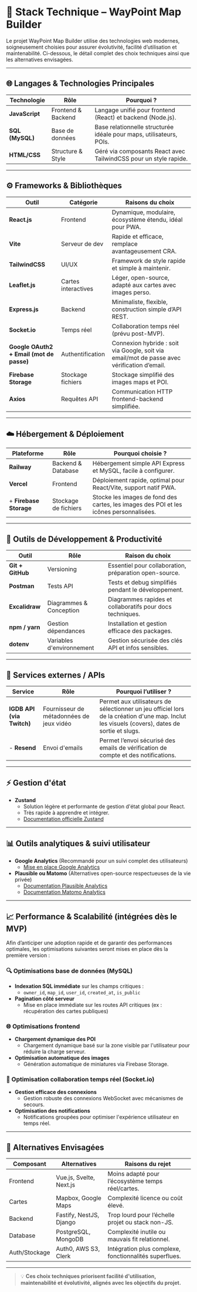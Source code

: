 # 🚀 Stack Technique – WayPoint Map Builder

Le projet WayPoint Map Builder utilise des technologies web modernes, soigneusement choisies pour assurer évolutivité, facilité d’utilisation et maintenabilité. Ci-dessous, le détail complet des choix techniques ainsi que les alternatives envisagées.

---

## 🌐 Langages & Technologies Principales

| Technologie       | Rôle                  | Pourquoi ?                                                            |
|-------------------|-----------------------|-----------------------------------------------------------------------|
| **JavaScript**    | Frontend & Backend    | Langage unifié pour frontend (React) et backend (Node.js).            |
| **SQL (MySQL)**   | Base de données       | Base relationnelle structurée idéale pour maps, utilisateurs, POIs.   |
| **HTML/CSS**      | Structure & Style     | Géré via composants React avec TailwindCSS pour un style rapide.      |

---

## ⚙️ Frameworks & Bibliothèques

| Outil               | Catégorie           | Raisons du choix                                           |
|---------------------|---------------------|------------------------------------------------------------|
| **React.js**        | Frontend            | Dynamique, modulaire, écosystème étendu, idéal pour PWA.   |
| **Vite**            | Serveur de dev      | Rapide et efficace, remplace avantageusement CRA.          |
| **TailwindCSS**     | UI/UX               | Framework de style rapide et simple à maintenir.           |
| **Leaflet.js**      | Cartes interactives | Léger, open-source, adapté aux cartes avec images perso.   |
| **Express.js**      | Backend             | Minimaliste, flexible, construction simple d’API REST.     |
| **Socket.io**       | Temps réel          | Collaboration temps réel (prévu post-MVP).                 |
| **Google OAuth2 + Email (mot de passe)** | Authentification | Connexion hybride : soit via Google, soit via email/mot de passe avec vérification d’email. |
| **Firebase Storage**| Stockage fichiers   | Stockage simplifié des images maps et POI.                 |
| **Axios**           | Requêtes API        | Communication HTTP frontend-backend simplifiée.            |

---

## ☁️ Hébergement & Déploiement

| Plateforme  | Rôle                 | Pourquoi choisie ?                                                      |
|-------------|----------------------|-------------------------------------------------------------------------|
| **Railway** | Backend & Database   | Hébergement simple API Express et MySQL, facile à configurer.           |
| **Vercel**  | Frontend             | Déploiement rapide, optimal pour React/Vite, support natif PWA.         |
+ **Firebase Storage** | Stockage de fichiers | Stocke les images de fond des cartes, les images des POI et les icônes personnalisées.
---

## 🧪 Outils de Développement & Productivité

| Outil                | Rôle                    | Raison du choix                                       |
|----------------------|-------------------------|-------------------------------------------------------|
| **Git + GitHub**     | Versioning              | Essentiel pour collaboration, préparation open-source.|
| **Postman**          | Tests API               | Tests et debug simplifiés pendant le développement.    |
| **Excalidraw**       | Diagrammes & Conception | Diagrammes rapides et collaboratifs pour docs techniques.|
| **npm / yarn**       | Gestion dépendances     | Installation et gestion efficace des packages.         |
| **dotenv**           | Variables d'environnement| Gestion sécurisée des clés API et infos sensibles.     |

---

## 📡 Services externes / APIs

| Service                | Rôle                                      | Pourquoi l’utiliser ?                                                                                   |
|------------------------|-------------------------------------------|----------------------------------------------------------------------------------------------------------|
| **IGDB API (via Twitch)** | Fournisseur de métadonnées de jeux vidéo | Permet aux utilisateurs de sélectionner un jeu officiel lors de la création d'une map. Inclut les visuels (covers), dates de sortie et slugs. |
- **Resend** | Envoi d'emails | Permet l’envoi sécurisé des emails de vérification de compte et des notifications.

---

## ⚡ Gestion d'état
- **Zustand**
  - Solution légère et performante de gestion d'état global pour React.
  - Très rapide à apprendre et intégrer.
  - [Documentation officielle Zustand](https://github.com/pmndrs/zustand)

---

## 📊 Outils analytiques & suivi utilisateur
- **Google Analytics** (Recommandé pour un suivi complet des utilisateurs)
  - [Mise en place Google Analytics](https://developers.google.com/analytics/devguides/collection/gtagjs)
- **Plausible ou Matomo** (Alternatives open-source respectueuses de la vie privée)
  - [Documentation Plausible Analytics](https://plausible.io/docs)
  - [Documentation Matomo Analytics](https://matomo.org/docs/javascript-tracking/)

---

## 📈 Performance & Scalabilité (intégrées dès le MVP)

Afin d’anticiper une adoption rapide et de garantir des performances optimales, les optimisations suivantes seront mises en place dès la première version :

### 🔍 Optimisations base de données (MySQL)
- **Indexation SQL immédiate** sur les champs critiques :
  - `owner_id`, `map_id`, `user_id`, `created_at`, `is_public`
- **Pagination côté serveur**
  - Mise en place immédiate sur les routes API critiques (ex : récupération des cartes publiques)

### 🌐 Optimisations frontend
- **Chargement dynamique des POI**
  - Chargement dynamique basé sur la zone visible par l'utilisateur pour réduire la charge serveur.
- **Optimisation automatique des images**
  - Génération automatique de miniatures via Firebase Storage.

### 🔄 Optimisation collaboration temps réel (Socket.io)
- **Gestion efficace des connexions**
  - Gestion robuste des connexions WebSocket avec mécanismes de secours.
- **Optimisation des notifications**
  - Notifications groupées pour optimiser l'expérience utilisateur en temps réel.

---

## 🔄 Alternatives Envisagées

| Composant   | Alternatives             | Raisons du rejet                                   |
|-------------|--------------------------|----------------------------------------------------|
| Frontend    | Vue.js, Svelte, Next.js  | Moins adapté pour l’écosystème temps réel/cartes.  |
| Cartes      | Mapbox, Google Maps      | Complexité licence ou coût élevé.                  |
| Backend     | Fastify, NestJS, Django  | Trop lourd pour l’échelle projet ou stack non-JS.  |
| Database    | PostgreSQL, MongoDB      | Complexité inutile ou mauvais fit relationnel.     |
| Auth/Stockage| Auth0, AWS S3, Clerk    | Intégration plus complexe, fonctionnalités superflues.|

---

> 💡 **Ces choix techniques priorisent facilité d'utilisation, maintenabilité et évolutivité, alignés avec les objectifs du projet.**
